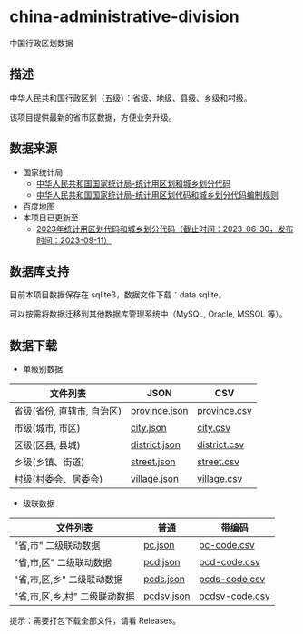 # china-administrative-division
中国行政区划数据

## 描述
中华人民共和国行政区划（五级）：省级、地级、县级、乡级和村级。

该项目提供最新的省市区数据，方便业务升级。


## 数据来源
- 国家统计局
    - [中华人民共和国国家统计局-统计用区划和城乡划分代码](https://www.stats.gov.cn/sj/tjbz/qhdm/)
    - [中华人民共和国国家统计局-统计用区划代码和城乡划分代码编制规则](https://www.stats.gov.cn/sj/tjbz/gjtjbz/202302/t20230213_1902741.html)
- [百度地图](https://lbsyun.baidu.com/faq/api?title=webapi/download)
- 本项目已更新至
    - [2023年统计用区划代码和城乡划分代码（截止时间：2023-06-30，发布时间：2023-09-11）](https://www.stats.gov.cn/sj/tjbz/tjyqhdmhcxhfdm/2023/index.html)

## 数据库支持
目前本项目数据保存在 sqlite3，数据文件下载：data.sqlite。

可以按需将数据迁移到其他数据库管理系统中（MySQL, Oracle, MSSQL 等）。

## 数据下载
- 单级别数据

| 文件列表 | JSON |	CSV |
|---|---|---|
| 省级(省份, 直辖市, 自治区) | [province.json](province.json) | [province.csv](province.csv) |
| 市级(城市, 市区) | [city.json](city.json) | [city.csv](city.csv) |
| 区级(区县, 县城) | [district.json](district.json) | [district.csv](district.csv) |
| 乡级(乡镇、街道) | [street.json](street.json) | [street.csv](street.csv) |
| 村级(村委会、居委会) | [village.json](village.json) | [village.csv](village.csv) |

- 级联数据

| 文件列表 | 普通 |	带编码 |
|---|---|---|
| "省,市" 二级联动数据 | [pc.json](pc.json) | [pc-code.csv](pc-code.csv) |
| "省,市,区" 二级联动数据 | [pcd.json](pcd.json) | [pcd-code.csv](pcd-code.csv) |
| "省,市,区,乡" 二级联动数据 | [pcds.json](pcds.json) | [pcds-code.csv](pcds-code.csv) |
| "省,市,区,乡,村" 二级联动数据 | [pcdsv.json](pcdsv.json) | [pcdsv-code.csv](pcdsv-code.csv) |

提示：需要打包下载全部文件，请看 Releases。
